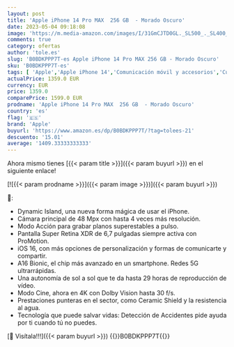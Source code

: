 ```yaml
---
layout: post
title: 'Apple iPhone 14 Pro MAX  256 GB  - Morado Oscuro'
date: 2023-05-04 09:18:08
image: 'https://m.media-amazon.com/images/I/31GmCJTD0GL._SL500_._SL400_.jpg'
comments: true
category: ofertas
author: 'tole.es'
slug: 'B0BDKPPP7T-es Apple iPhone 14 Pro MAX 256 GB - Morado Oscuro'
sku: 'B0BDKPPP7T-es'
tags: [ 'Apple','Apple iPhone 14','Comunicación móvil y accesorios','Custom Stores','Electrónica','Móviles','Móviles y smartphones libres','Self Service','Special Features Stores','apple','iPhone','iphone','partition_000','partition_015','🇪🇸', ]
actualPrice: 1359.0 EUR
currency: EUR
price: 1359.0
comparePrice: 1599.0 EUR
prodname: 'Apple iPhone 14 Pro MAX  256 GB  - Morado Oscuro'
country: 'es'
flag: '🇪🇸'
brand: 'Apple'
buyurl: 'https://www.amazon.es/dp/B0BDKPPP7T/?tag=tolees-21'
descuento: '15.01'
average: '1409.33333333333'
---
```


Ahora mismo tienes [{{< param title >}}]({{< param buyurl >}}) en el siguiente enlace!

[![{{< param prodname >}}]({{< param image >}})]({{< param buyurl >}})

🔎:

- Dynamic Island, una nueva forma mágica de usar el iPhone.
- Cámara principal de 48 Mpx con hasta 4 veces más resolución.
- Modo Acción para grabar planos superestables a pulso.
- Pantalla Super Retina XDR de 6,7 pulgadas siempre activa con ProMotion.
- iOS 16, con más opciones de personalización y formas de comunicarte y compartir.
- A16 Bionic, el chip más avanzado en un smartphone. Redes 5G ultrarrápidas.
- Una autonomía de sol a sol que te da hasta 29 horas de reproducción de vídeo.
- Modo Cine, ahora en 4K con Dolby Vision hasta 30 f/s.
- Prestaciones punteras en el sector, como Ceramic Shield y la resistencia al agua.
- Tecnología que puede salvar vidas: Detección de Accidentes pide ayuda por ti cuando tú no puedes.

[🛒 Visítala!!!]({{< param buyurl >}})
{{<world>}}B0BDKPPP7T{{</world>}}
